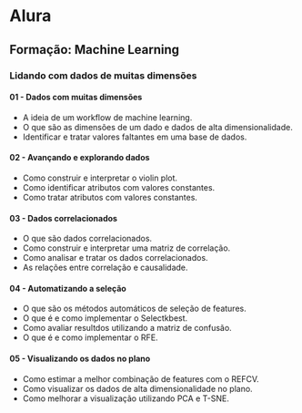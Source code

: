 # Alura
## Formação: Machine Learning
### Lidando com dados de muitas dimensões

#### 01 - Dados com muitas dimensões
  - A ideia de um workflow de machine learning.
  - O que são as dimensões de um dado e dados de alta dimensionalidade.
  - Identificar e tratar valores faltantes em uma base de dados.

#### 02 - Avançando e explorando dados
  - Como construir e interpretar o violin plot.
  - Como identificar atributos com valores constantes.
  - Como tratar atributos com valores constantes.

#### 03 - Dados correlacionados
  - O que são dados correlacionados.
  - Como construir e interpretar uma matriz de correlação.
  - Como analisar e tratar os dados correlacionados.
  - As relações entre correlação e causalidade.

#### 04 - Automatizando a seleção
  - O que são os métodos automáticos de seleção de features.
  - O que é e como implementar o Selectkbest.
  - Como avaliar resultdos utilizando a matriz de confusão.
  - O que é e como implementar o RFE.

#### 05 - Visualizando os dados no plano
  - Como estimar a melhor combinação de features com o REFCV.
  - Como visualizar os dados de alta dimensionalidade no plano.
  - Como melhorar a visualização utilizando PCA e T-SNE.